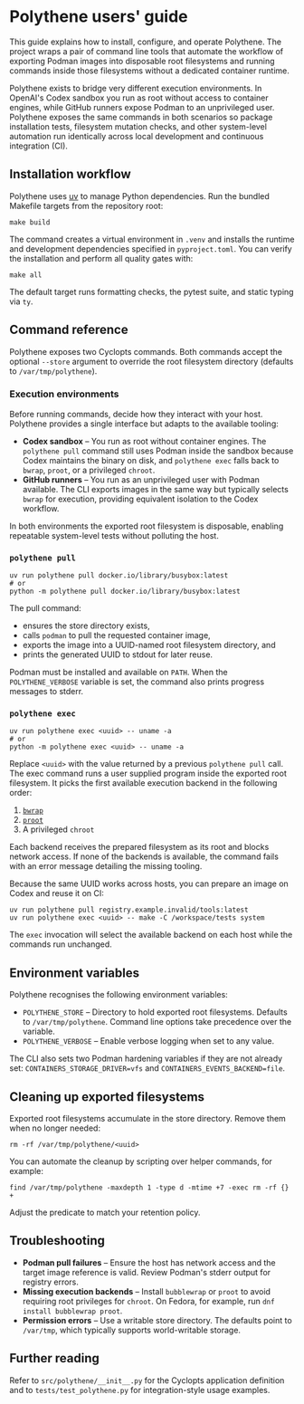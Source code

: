 # Polythene users' guide

This guide explains how to install, configure, and operate Polythene. The
project wraps a pair of command line tools that automate the workflow of
exporting Podman images into disposable root filesystems and running commands
inside those filesystems without a dedicated container runtime.

Polythene exists to bridge very different execution environments. In OpenAI's
Codex sandbox you run as root without access to container engines, while GitHub
runners expose Podman to an unprivileged user. Polythene exposes the same
commands in both scenarios so package installation tests, filesystem mutation
checks, and other system-level automation run identically across local
development and continuous integration (CI).

## Installation workflow

Polythene uses [uv](https://github.com/astral-sh/uv) to manage Python
dependencies. Run the bundled Makefile targets from the repository root:

```shell
make build
```

The command creates a virtual environment in `.venv` and installs the runtime
and development dependencies specified in `pyproject.toml`. You can verify the
installation and perform all quality gates with:

```shell
make all
```

The default target runs formatting checks, the pytest suite, and static typing
via `ty`.

## Command reference

Polythene exposes two Cyclopts commands. Both commands accept the optional
`--store` argument to override the root filesystem directory (defaults to
`/var/tmp/polythene`).

### Execution environments

Before running commands, decide how they interact with your host. Polythene
provides a single interface but adapts to the available tooling:

- **Codex sandbox** – You run as root without container engines. The
  `polythene pull` command still uses Podman inside the sandbox because Codex
  maintains the binary on disk, and `polythene exec` falls back to `bwrap`,
  `proot`, or a privileged `chroot`.
- **GitHub runners** – You run as an unprivileged user with Podman available.
  The CLI exports images in the same way but typically selects `bwrap` for
  execution, providing equivalent isolation to the Codex workflow.

In both environments the exported root filesystem is disposable, enabling
repeatable system-level tests without polluting the host.

### `polythene pull`

```shell
uv run polythene pull docker.io/library/busybox:latest
# or
python -m polythene pull docker.io/library/busybox:latest
```

The pull command:

- ensures the store directory exists,
- calls `podman` to pull the requested container image,
- exports the image into a UUID-named root filesystem directory, and
- prints the generated UUID to stdout for later reuse.

Podman must be installed and available on `PATH`. When the `POLYTHENE_VERBOSE`
variable is set, the command also prints progress messages to stderr.

### `polythene exec`

```shell
uv run polythene exec <uuid> -- uname -a
# or
python -m polythene exec <uuid> -- uname -a
```

Replace `<uuid>` with the value returned by a previous `polythene pull` call.
The exec command runs a user supplied program inside the exported root
filesystem. It picks the first available execution backend in the following
order:

1. [`bwrap`](https://github.com/containers/bubblewrap)
2. [`proot`](https://proot-me.github.io/)
3. A privileged `chroot`

Each backend receives the prepared filesystem as its root and blocks network
access. If none of the backends is available, the command fails with an error
message detailing the missing tooling.

Because the same UUID works across hosts, you can prepare an image on Codex and
reuse it on CI:

```shell
uv run polythene pull registry.example.invalid/tools:latest
uv run polythene exec <uuid> -- make -C /workspace/tests system
```

The `exec` invocation will select the available backend on each host while the
commands run unchanged.

## Environment variables

Polythene recognises the following environment variables:

- `POLYTHENE_STORE` – Directory to hold exported root filesystems. Defaults to
  `/var/tmp/polythene`. Command line options take precedence over the variable.
- `POLYTHENE_VERBOSE` – Enable verbose logging when set to any value.

The CLI also sets two Podman hardening variables if they are not already set:
`CONTAINERS_STORAGE_DRIVER=vfs` and `CONTAINERS_EVENTS_BACKEND=file`.

## Cleaning up exported filesystems

Exported root filesystems accumulate in the store directory. Remove them when
no longer needed:

```shell
rm -rf /var/tmp/polythene/<uuid>
```

You can automate the cleanup by scripting over helper commands, for example:

```shell
find /var/tmp/polythene -maxdepth 1 -type d -mtime +7 -exec rm -rf {} +
```

Adjust the predicate to match your retention policy.

## Troubleshooting

- **Podman pull failures** – Ensure the host has network access and the target
  image reference is valid. Review Podman's stderr output for registry errors.
- **Missing execution backends** – Install `bubblewrap` or `proot` to avoid
  requiring root privileges for `chroot`. On Fedora, for example, run
  `dnf install bubblewrap proot`.
- **Permission errors** – Use a writable store directory. The defaults point to
  `/var/tmp`, which typically supports world-writable storage.

## Further reading

Refer to `src/polythene/__init__.py` for the Cyclopts application definition
and to `tests/test_polythene.py` for integration-style usage examples.
